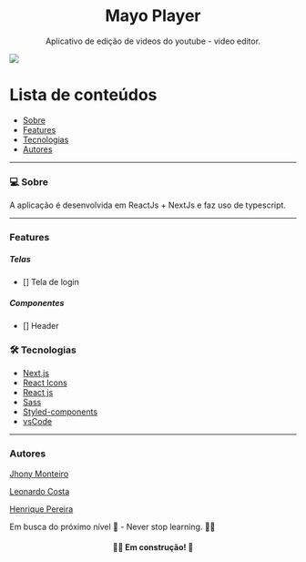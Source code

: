 <h1 align="center">Mayo Player</h1>
<p align="center">Aplicativo de edição de videos do youtube - video editor.</p>
<img src="https://img.shields.io/badge/REACTJS-WORK-blue">

# Lista de conteúdos

<!--ts-->

- [Sobre](#sobre)
- [Features](#features)
- [Tecnologias](#tecnologias)
- [Autores](#autores)
<!--te-->

---

### 💻 Sobre

A aplicação é desenvolvida em ReactJs + NextJs e faz uso de typescript.

---

### Features

##### Telas

- [] Tela de login

##### Componentes

- [] Header

### 🛠 Tecnologias

- [Next.js](https://nextjs.org)
- [React Icons](https://react-icons.github.io/react-icons)
- [React js](https://pt-br.reactjs.org)
- [Sass](https://sass-lang.com/)
- [Styled-components](https://styled-components.com/)
- [vsCode](https://code.visualstudio.com/)

---

### Autores

[Jhony Monteiro](http://linkedin.com/in/joao-sebastiao)

[Leonardo Costa](https://www.linkedin.com/in/leonardo-da-silva-costa/)

[Henrique Pereira](https://www.linkedin.com/in/henriquee-pereira/)

Em busca do próximo nível 🚀 - Never stop learning. 🧑‍🎓

<h4 align="center"> 
	🧑‍🔧 Em construção! 🚧
</h4>
